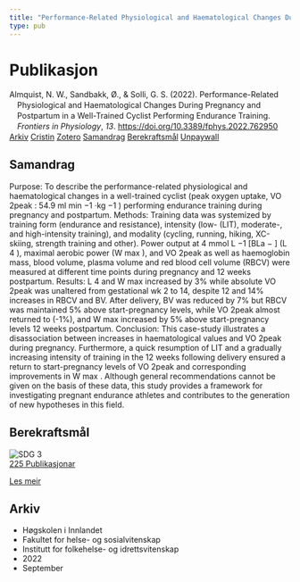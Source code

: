 ```yaml
---
title: "Performance-Related Physiological and Haematological Changes During Pregnancy and Postpartum in a Well-Trained Cyclist Performing Endurance Training"
type: pub
---
```

<h1>Publikasjon</h1>
<article id="csl-bib-container-N854EAU5" class="csl-bib-container">
  <div class="csl-bib-body" style="line-height: 1.35; padding-left: 1em; text-indent:-1em;">
  <div class="csl-entry">Almquist, N. W., Sandbakk, &#xD8;., &amp; Solli, G. S. (2022). Performance-Related Physiological and Haematological Changes During Pregnancy and Postpartum in a Well-Trained Cyclist Performing Endurance Training. <i>Frontiers in Physiology</i>, <i>13</i>. <a href="https://doi.org/10.3389/fphys.2022.762950">https://doi.org/10.3389/fphys.2022.762950</a></div>
</div>
  <div class="csl-bib-buttons">
    <a href="#taxonomy-article-N854EAU5" class="csl-bib-button">Arkiv</a>
    <a href="https://app.cristin.no/results/show.jsf?id=2047867" alt="Cristin URL" class="csl-bib-button">Cristin</a>
    <a href="http://zotero.org/groups/5022929/items/N854EAU5" alt="Zotero URL" class="csl-bib-button">Zotero</a>
    <a href="#abstract-article-N854EAU5" class="csl-bib-button">Samandrag</a>
    <a href="#sdg-article-N854EAU5" class="csl-bib-button">Berekraftsmål</a>
    <a href="https://www.frontiersin.org/articles/10.3389/fphys.2022.762950/pdf" class="csl-bib-button">Unpaywall</a>
  </div>
  <div id="csl-bib-meta-container-N854EAU5"></div>
</article>
<div id="csl-bib-meta-N854EAU5" class="csl-bib-meta">
  <article id="abstract-article-N854EAU5" class="abstract-article">
    <h1>Samandrag</h1>
    Purpose: To describe the performance-related physiological and haematological changes in a well-trained cyclist (peak oxygen uptake, VO 2peak : 54.9 ml min −1 ·kg −1 ) performing endurance training during pregnancy and postpartum. Methods: Training data was systemized by training form (endurance and resistance), intensity (low- (LIT), moderate-, and high-intensity training), and modality (cycling, running, hiking, XC-skiing, strength training and other). Power output at 4 mmol L −1 [BLa − ] (L 4 ), maximal aerobic power (W max ), and VO 2peak as well as haemoglobin mass, blood volume, plasma volume and red blood cell volume (RBCV) were measured at different time points during pregnancy and 12 weeks postpartum. Results: L 4 and W max increased by 3% while absolute VO 2peak was unaltered from gestational wk 2 to 14, despite 12 and 14% increases in RBCV and BV. After delivery, BV was reduced by 7% but RBCV was maintained 5% above start-pregnancy levels, while VO 2peak almost returned to (-1%), and W max increased by 5% above start-pregnancy levels 12 weeks postpartum. Conclusion: This case-study illustrates a disassociation between increases in haematological values and VO 2peak during pregnancy. Furthermore, a quick resumption of LIT and a gradually increasing intensity of training in the 12 weeks following delivery ensured a return to start-pregnancy levels of VO 2peak and corresponding improvements in W max . Although general recommendations cannot be given on the basis of these data, this study provides a framework for investigating pregnant endurance athletes and contributes to the generation of new hypotheses in this field.
  </article>
  <article id="sdg-article-N854EAU5" class="sdg-article">
    <h1>Berekraftsmål</h1>
    <div class="sdg-container"><div id="sdg3" class="sdg">
<img src="{{< params subfolder >}}images/sdg/sdg03_no.png" class="image" alt="SDG 3">
<div class="sdg-overlay">
<a href="{{< params subfolder >}}no/archive/?sdg=3#archive" class="sdg-publication-count"><span>225</span> Publikasjonar</a>
<p><a href="https://www.fn.no/om-fn/fns-baerekraftsmaal/god-helse-og-livskvalitet?lang=nno-NO" class="sdg-read-more">Les meir</a></p>
</div>
</div></div>
  </article>
  <article id="taxonomy-article-N854EAU5" class="taxonomy-article">
    <h1>Arkiv</h1>
    <ul>
      <li>Høgskolen i Innlandet</li>
      <li>Fakultet for helse- og sosialvitenskap</li>
      <li>Institutt for folkehelse- og idrettsvitenskap</li>
      <li>2022</li>
      <li>September</li>
    </ul>
  </article>
</div>
